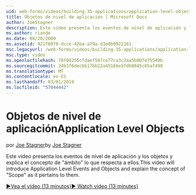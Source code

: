 ```yaml
---
uid: web-forms/videos/building-35-applications/application-level-objects
title: Objetos de nivel de aplicación | Microsoft Docs
author: JoeStagner
description: Este vídeo presenta los eventos de nivel de aplicación y los objetos y explica el concepto de &quot;ámbito&quot; lo que respecta a ellos.
ms.author: riande
ms.date: 04/20/2009
ms.assetid: 921f8078-dcce-42ba-a79a-d3e0b0922161
msc.legacyurl: /web-forms/videos/building-35-applications/application-level-objects
msc.type: video
ms.openlocfilehash: 78f0d255cfdaef587ce77ca3c2aa5b007e75540b
ms.sourcegitcommit: 24b1f6decbb17bb22a45166e5fdb0845c65af498
ms.translationtype: MT
ms.contentlocale: es-ES
ms.lasthandoff: 03/01/2019
ms.locfileid: "57044442"
---
```

<a name="application-level-objects"></a><span data-ttu-id="d8650-103">Objetos de nivel de aplicación</span><span class="sxs-lookup"><span data-stu-id="d8650-103">Application Level Objects</span></span>
====================
<span data-ttu-id="d8650-104">por [Joe Stagner](https://github.com/JoeStagner)</span><span class="sxs-lookup"><span data-stu-id="d8650-104">by [Joe Stagner](https://github.com/JoeStagner)</span></span>

<span data-ttu-id="d8650-105">Este vídeo presenta los eventos de nivel de aplicación y los objetos y explica el concepto de &quot;ámbito&quot; lo que respecta a ellos.</span><span class="sxs-lookup"><span data-stu-id="d8650-105">This video will introduce Application Level Events and Objects and explain the concept of &quot;Scope&quot; as it pertains to them.</span></span>

[<span data-ttu-id="d8650-106">&#9654;Vea el vídeo (13 minutos)</span><span class="sxs-lookup"><span data-stu-id="d8650-106">&#9654; Watch video (13 minutes)</span></span>](https://channel9.msdn.com/Blogs/ASP-NET-Site-Videos/application-level-objects)
